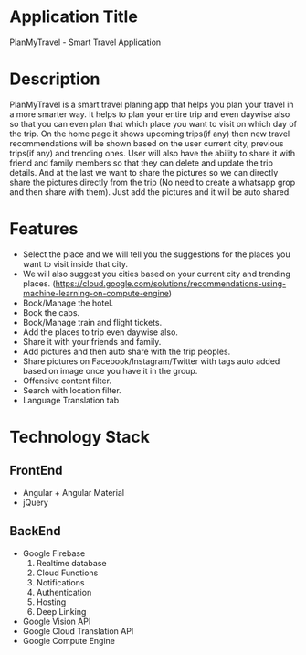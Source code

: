 # Application Title
PlanMyTravel - Smart Travel Application

# Description
PlanMyTravel is a smart travel planing app that helps you plan your travel in a more smarter way. It helps to plan your entire trip and even daywise also so that you can even plan that which place you want to visit on which day of the trip. On the home page it shows upcoming trips(if any) then new travel recommendations will be shown based on the user current city, previous trips(if any) and trending ones. User will also have the ability to share it with friend and family members so that they can delete and update the trip details. And at the last we want to share the pictures so we can directly share the pictures directly from the trip (No need to create a whatsapp grop and then share with them). Just add the pictures and it will be auto shared.

# Features
- Select the place and we will tell you the suggestions for the places you want to visit inside that city.
- We will also suggest you cities based on your current city and trending places. (https://cloud.google.com/solutions/recommendations-using-machine-learning-on-compute-engine)
- Book/Manage the hotel.
- Book the cabs.
- Book/Manage train and flight tickets.
- Add the places to trip even daywise also.
- Share it with your friends and family.
- Add pictures and then auto share with the trip peoples.
- Share pictures on Facebook/Instagram/Twitter with tags auto added based on image once you have it in the group.
- Offensive content filter.
- Search with location filter.
- Language Translation tab

# Technology Stack
## FrontEnd
- Angular + Angular Material
- jQuery

## BackEnd
- Google Firebase
    1. Realtime database
    2. Cloud Functions
    3. Notifications
    4. Authentication
    5. Hosting
    6. Deep Linking
- Google Vision API
- Google Cloud Translation API
- Google Compute Engine
